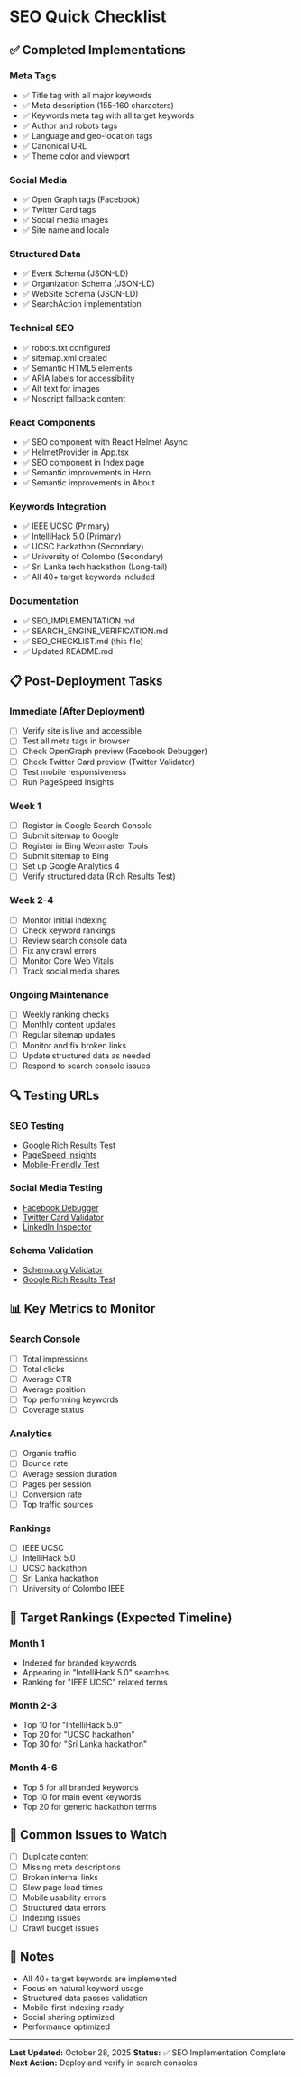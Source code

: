 # SEO Quick Checklist

## ✅ Completed Implementations

### Meta Tags

-   ✅ Title tag with all major keywords
-   ✅ Meta description (155-160 characters)
-   ✅ Keywords meta tag with all target keywords
-   ✅ Author and robots tags
-   ✅ Language and geo-location tags
-   ✅ Canonical URL
-   ✅ Theme color and viewport

### Social Media

-   ✅ Open Graph tags (Facebook)
-   ✅ Twitter Card tags
-   ✅ Social media images
-   ✅ Site name and locale

### Structured Data

-   ✅ Event Schema (JSON-LD)
-   ✅ Organization Schema (JSON-LD)
-   ✅ WebSite Schema (JSON-LD)
-   ✅ SearchAction implementation

### Technical SEO

-   ✅ robots.txt configured
-   ✅ sitemap.xml created
-   ✅ Semantic HTML5 elements
-   ✅ ARIA labels for accessibility
-   ✅ Alt text for images
-   ✅ Noscript fallback content

### React Components

-   ✅ SEO component with React Helmet Async
-   ✅ HelmetProvider in App.tsx
-   ✅ SEO component in Index page
-   ✅ Semantic improvements in Hero
-   ✅ Semantic improvements in About

### Keywords Integration

-   ✅ IEEE UCSC (Primary)
-   ✅ IntelliHack 5.0 (Primary)
-   ✅ UCSC hackathon (Secondary)
-   ✅ University of Colombo (Secondary)
-   ✅ Sri Lanka tech hackathon (Long-tail)
-   ✅ All 40+ target keywords included

### Documentation

-   ✅ SEO_IMPLEMENTATION.md
-   ✅ SEARCH_ENGINE_VERIFICATION.md
-   ✅ SEO_CHECKLIST.md (this file)
-   ✅ Updated README.md

## 📋 Post-Deployment Tasks

### Immediate (After Deployment)

-   [ ] Verify site is live and accessible
-   [ ] Test all meta tags in browser
-   [ ] Check OpenGraph preview (Facebook Debugger)
-   [ ] Check Twitter Card preview (Twitter Validator)
-   [ ] Test mobile responsiveness
-   [ ] Run PageSpeed Insights

### Week 1

-   [ ] Register in Google Search Console
-   [ ] Submit sitemap to Google
-   [ ] Register in Bing Webmaster Tools
-   [ ] Submit sitemap to Bing
-   [ ] Set up Google Analytics 4
-   [ ] Verify structured data (Rich Results Test)

### Week 2-4

-   [ ] Monitor initial indexing
-   [ ] Check keyword rankings
-   [ ] Review search console data
-   [ ] Fix any crawl errors
-   [ ] Monitor Core Web Vitals
-   [ ] Track social media shares

### Ongoing Maintenance

-   [ ] Weekly ranking checks
-   [ ] Monthly content updates
-   [ ] Regular sitemap updates
-   [ ] Monitor and fix broken links
-   [ ] Update structured data as needed
-   [ ] Respond to search console issues

## 🔍 Testing URLs

### SEO Testing

-   [Google Rich Results Test](https://search.google.com/test/rich-results)
-   [PageSpeed Insights](https://pagespeed.web.dev/)
-   [Mobile-Friendly Test](https://search.google.com/test/mobile-friendly)

### Social Media Testing

-   [Facebook Debugger](https://developers.facebook.com/tools/debug/)
-   [Twitter Card Validator](https://cards-dev.twitter.com/validator)
-   [LinkedIn Inspector](https://www.linkedin.com/post-inspector/)

### Schema Validation

-   [Schema.org Validator](https://validator.schema.org/)
-   [Google Rich Results Test](https://search.google.com/test/rich-results)

## 📊 Key Metrics to Monitor

### Search Console

-   [ ] Total impressions
-   [ ] Total clicks
-   [ ] Average CTR
-   [ ] Average position
-   [ ] Top performing keywords
-   [ ] Coverage status

### Analytics

-   [ ] Organic traffic
-   [ ] Bounce rate
-   [ ] Average session duration
-   [ ] Pages per session
-   [ ] Conversion rate
-   [ ] Top traffic sources

### Rankings

-   [ ] IEEE UCSC
-   [ ] IntelliHack 5.0
-   [ ] UCSC hackathon
-   [ ] Sri Lanka hackathon
-   [ ] University of Colombo IEEE

## 🎯 Target Rankings (Expected Timeline)

### Month 1

-   Indexed for branded keywords
-   Appearing in "IntelliHack 5.0" searches
-   Ranking for "IEEE UCSC" related terms

### Month 2-3

-   Top 10 for "IntelliHack 5.0"
-   Top 20 for "UCSC hackathon"
-   Top 30 for "Sri Lanka hackathon"

### Month 4-6

-   Top 5 for all branded keywords
-   Top 10 for main event keywords
-   Top 20 for generic hackathon terms

## 🚨 Common Issues to Watch

-   [ ] Duplicate content
-   [ ] Missing meta descriptions
-   [ ] Broken internal links
-   [ ] Slow page load times
-   [ ] Mobile usability errors
-   [ ] Structured data errors
-   [ ] Indexing issues
-   [ ] Crawl budget issues

## 📝 Notes

-   All 40+ target keywords are implemented
-   Focus on natural keyword usage
-   Structured data passes validation
-   Mobile-first indexing ready
-   Social sharing optimized
-   Performance optimized

---

**Last Updated:** October 28, 2025
**Status:** ✅ SEO Implementation Complete
**Next Action:** Deploy and verify in search consoles
